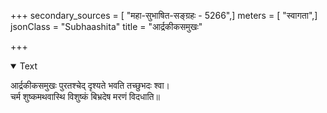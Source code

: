 +++
secondary_sources = [ "महा-सुभाषित-सङ्ग्रहः - 5266",]
meters = [ "स्वागता",]
jsonClass = "Subhaashita"
title = "आर्द्रकीकसमुखः"

+++

<details open><summary>Text</summary>

आर्द्रकीकसमुखः पुरतश्चेद् दृश्यते भवति तच्छुभदः श्वा।  
चर्म शुष्कमथवास्थि विशुष्कं बिभ्रदेष मरणं विदधाति॥
</details>
